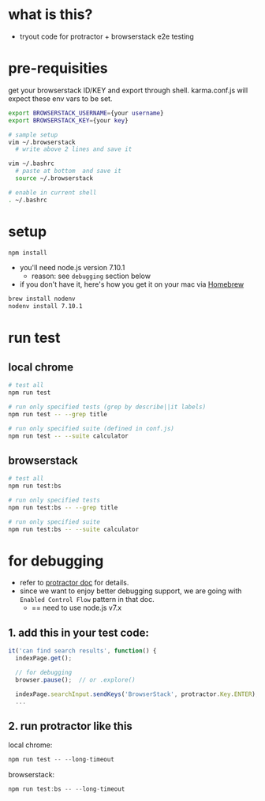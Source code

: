 # what is this?

* tryout code for protractor + browserstack e2e testing

# pre-requisities
get your browserstack ID/KEY and export through shell.
karma.conf.js will expect these env vars to be set.
```sh
export BROWSERSTACK_USERNAME={your username}
export BROWSERSTACK_KEY={your key}
```
```sh
# sample setup
vim ~/.browserstack
  # write above 2 lines and save it

vim ~/.bashrc
  # paste at bottom  and save it
  source ~/.browserstack

# enable in current shell
. ~/.bashrc
```

# setup
```sh
npm install
```

* you'll need node.js version 7.10.1
  * reason: see `debugging` section below
* if you don't have it, here's how you get it on your mac via [Homebrew](https://brew.sh/)

```sh
brew install nodenv
nodenv install 7.10.1
```

# run test
## local chrome
```sh
# test all
npm run test

# run only specified tests (grep by describe||it labels)
npm run test -- --grep title

# run only specified suite (defined in conf.js)
npm run test -- --suite calculator
```
## browserstack
```sh
# test all
npm run test:bs

# run only specified tests
npm run test:bs -- --grep title

# run only specified suite
npm run test:bs -- --suite calculator
```

# for debugging

* refer to [protractor doc](http://www.protractortest.org/#/debugging) for details.
* since we want to enjoy better debugging support, we are going with `Enabled Control Flow` pattern in that doc.
  * == need to use node.js v7.x

## 1. add this in your test code:

```js
it('can find search results', function() {
  indexPage.get();

  // for debugging
  browser.pause();  // or .explore()

  indexPage.searchInput.sendKeys('BrowserStack', protractor.Key.ENTER);
  ...
```

## 2. run protractor like this

local chrome:
```js
npm run test -- --long-timeout
```

browserstack:
```js
npm run test:bs -- --long-timeout
```
